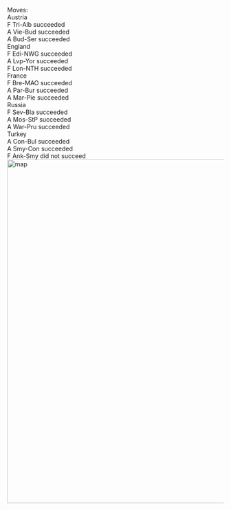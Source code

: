 Moves:  \
Austria\
F Tri-Alb succeeded\
A Vie-Bud succeeded\
A Bud-Ser succeeded\
England\
F Edi-NWG succeeded\
A Lvp-Yor succeeded\
F Lon-NTH succeeded\
France\
F Bre-MAO succeeded\
A Par-Bur succeeded\
A Mar-Pie succeeded\
Russia\
F Sev-Bla succeeded\
A Mos-StP succeeded\
A War-Pru succeeded\
Turkey\
A Con-Bul succeeded\
A Smy-Con succeeded\
F Ank-Smy did not succeed  
<img src="diplomacySpring1901.png" alt="map" height="800" width="1005"/>
